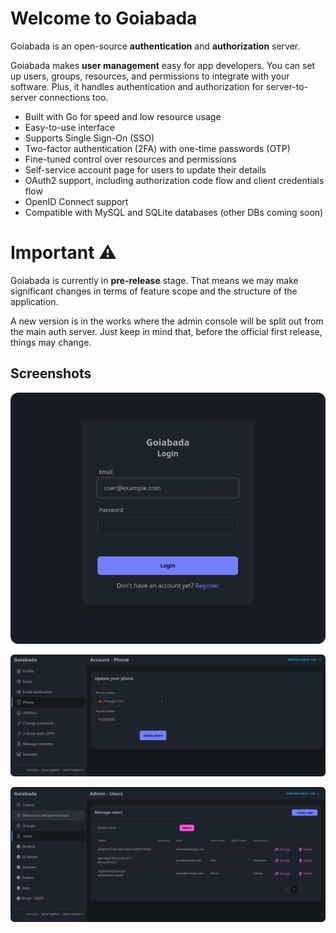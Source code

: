 # Welcome to Goiabada

Goiabada is an open-source **authentication** and **authorization** server. 

Goiabada makes **user management** easy for app developers. You can set up users, groups, resources, and permissions to integrate with your software. Plus, it handles authentication and authorization for server-to-server connections too.

- Built with Go for speed and low resource usage
- Easy-to-use interface
- Supports Single Sign-On (SSO)
- Two-factor authentication (2FA) with one-time passwords (OTP)
- Fine-tuned control over resources and permissions
- Self-service account page for users to update their details
- OAuth2 support, including authorization code flow and client credentials flow
- OpenID Connect support
- Compatible with MySQL and SQLite databases (other DBs coming soon)

# Important ⚠️

Goiabada is currently in **pre-release** stage. That means we may make significant changes in terms of feature scope and the structure of the application.

A new version is in the works where the admin console will be split out from the main auth server. Just keep in mind that, before the official first release, things may change.

## Screenshots

![Screenshot](img/screenshot1.png)

![Screenshot](img/screenshot2.png)

![Screenshot](img/screenshot3.png)
